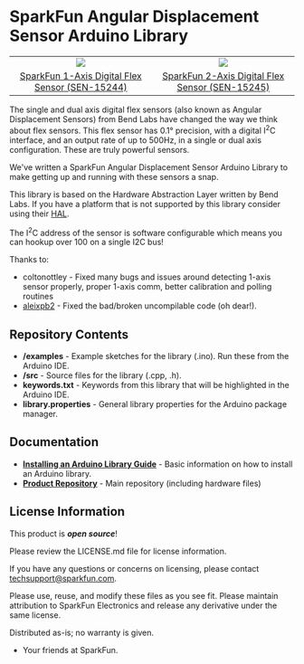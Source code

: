 SparkFun Angular Displacement Sensor Arduino Library
===========================================================

<table class="table table-hover table-striped table-bordered">
  <tr align="center">
   <td><a href="https://www.sparkfun.com/products/15244"><img src="https://cdn.sparkfun.com//assets/parts/1/3/7/0/3/15244-Bend_Labs_Soft_Flex_Sensor_-_1-Axis-01.jpg"></a></td>
   <td><a href="https://www.sparkfun.com/products/15245"><img src="https://cdn.sparkfun.com//assets/parts/1/3/7/0/4/15245-Bend_Labs_Soft_Flex_Sensor_-_2-Axis-01.jpg"></a></td>
  </tr>
  <tr align="center">
    <td><a href="https://www.sparkfun.com/products/15244">SparkFun 1-Axis Digital Flex Sensor (SEN-15244)</a></td>
    <td><a href="https://www.sparkfun.com/products/15245">SparkFun 2-Axis Digital Flex Sensor (SEN-15245)</a></td>
  </tr>
</table>

The single and dual axis digital flex sensors (also known as Angular Displacement Sensors) from Bend Labs have changed the way we think about flex sensors. This flex sensor has 0.1° precision, with a digital I<sup>2</sup>C interface, and an output rate of up to 500Hz, in a single or dual axis configuration. These are truly powerful sensors.

We've written a SparkFun Angular Displacement Sensor Arduino Library to make getting up and running with these sensors a snap. 

This library is based on the Hardware Abstraction Layer written by Bend Labs. If you have a platform that is not supported by this library consider using their [HAL](https://github.com/bendlabs).

The I<sup>2</sup>C address of the sensor is software configurable which means you can hookup over 100 on a single I2C bus!

Thanks to:

* coltonottley - Fixed many bugs and issues around detecting 1-axis sensor properly, proper 1-axis comm, better calibration and polling routines
* [aleixpb2](https://github.com/aleixpb2) - Fixed the bad/broken uncompilable code (oh dear!).

Repository Contents
-------------------

* **/examples** - Example sketches for the library (.ino). Run these from the Arduino IDE. 
* **/src** - Source files for the library (.cpp, .h).
* **keywords.txt** - Keywords from this library that will be highlighted in the Arduino IDE. 
* **library.properties** - General library properties for the Arduino package manager. 

Documentation
--------------
* **[Installing an Arduino Library Guide](https://learn.sparkfun.com/tutorials/installing-an-arduino-library)** - Basic information on how to install an Arduino library.
* **[Product Repository](https://github.com/sparkfun/Qwiic_Twist)** - Main repository (including hardware files)

License Information
-------------------

This product is _**open source**_! 

Please review the LICENSE.md file for license information. 

If you have any questions or concerns on licensing, please contact techsupport@sparkfun.com.

Please use, reuse, and modify these files as you see fit. Please maintain attribution to SparkFun Electronics and release any derivative under the same license.

Distributed as-is; no warranty is given.

- Your friends at SparkFun.
